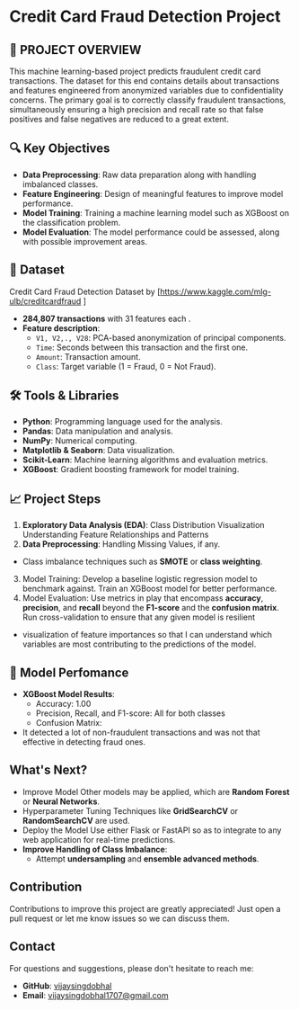 # Credit Card Fraud Detection Project

## 🚀 PROJECT OVERVIEW

This machine learning-based project predicts fraudulent credit card transactions. The dataset for this end contains details about transactions and features engineered from anonymized variables due to confidentiality concerns. The primary goal is to correctly classify fraudulent transactions, simultaneously ensuring a high precision and recall rate so that false positives and false negatives are reduced to a great extent.

## 🔍 Key Objectives

- **Data Preprocessing**: Raw data preparation along with handling imbalanced classes.
- **Feature Engineering**: Design of meaningful features to improve model performance.
- **Model Training**: Training a machine learning model such as XGBoost on the classification problem.
- **Model Evaluation**: The model performance could be assessed, along with possible improvement areas.

## 📂 Dataset
Credit Card Fraud Detection Dataset by [https://www.kaggle.com/mlg-ulb/creditcardfraud ]
- **284,807 transactions** with 31 features each .
- **Feature description**:
  - `V1, V2,., V28`: PCA-based anonymization of principal components.
  - `Time`: Seconds between this transaction and the first one.
  - `Amount`: Transaction amount.
  - `Class`: Target variable (1 = Fraud, 0 = Not Fraud).

## 🛠️ Tools & Libraries

- **Python**: Programming language used for the analysis.
- **Pandas**: Data manipulation and analysis.
- **NumPy**: Numerical computing.
- **Matplotlib & Seaborn**: Data visualization.
- **Scikit-Learn**: Machine learning algorithms and evaluation metrics.
- **XGBoost**: Gradient boosting framework for model training.
 
## 📈 Project Steps
 
1. **Exploratory Data Analysis (EDA)**:
   Class Distribution Visualization
   Understanding Feature Relationships and Patterns
2. **Data Preprocessing**:
   Handling Missing Values, if any.
- Class imbalance techniques such as **SMOTE** or **class weighting**.
3. Model Training:
Develop a baseline logistic regression model to benchmark against.
Train an XGBoost model for better performance.
4. Model Evaluation:
Use metrics in play that encompass **accuracy**, **precision**, and **recall** beyond the **F1-score** and the **confusion matrix**.
Run cross-validation to ensure that any given model is resilient
- visualization of feature importances so that I can understand which variables are most contributing to the predictions of the model.

## 🔧 Model Perfomance

- **XGBoost Model Results**:
  - Accuracy: 1.00
  - Precision, Recall, and F1-score: All for both classes
  - Confusion Matrix:
- It detected a lot of non-fraudulent transactions and was not that effective in detecting fraud ones.

## What's Next?
 
- Improve Model
  Other models may be applied, which are **Random Forest** or **Neural Networks**.
- Hyperparameter Tuning
  Techniques like **GridSearchCV** or **RandomSearchCV** are used.
- Deploy the Model
  Use either Flask or FastAPI so as to integrate to any web application for real-time predictions.
- **Improve Handling of Class Imbalance**:
  - Attempt **undersampling** and **ensemble advanced methods**.

## Contribution

Contributions to improve this project are greatly appreciated! Just open a pull request or let me know issues so we can discuss them.

## Contact

For questions and suggestions, please don't hesitate to reach me:

- **GitHub**: [vijaysingdobhal](https://github.com/YourGitHubUsername)
- **Email**: [vijaysingdobhal1707@gmail.com](mailto:youremail@example.com)
